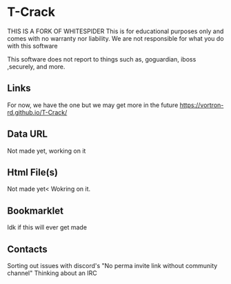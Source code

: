 # T-Crack
THIS IS A FORK OF WHITESPIDER
This is for educational purposes only and comes with no warranty nor liability. We are not responsible for what you do with this software

This software does not report to things such as, goguardian, iboss ,securely, and more.
## Links

For now, we have the one but we may get more in the future
https://vortron-rd.github.io/T-Crack/

## Data URL
Not made yet, working on it

## Html File(s)
Not made yet< Wokring on it.

## Bookmarklet
Idk if this will ever get made
## Contacts
Sorting out issues with discord's "No perma invite link without community channel"
Thinking about an IRC

